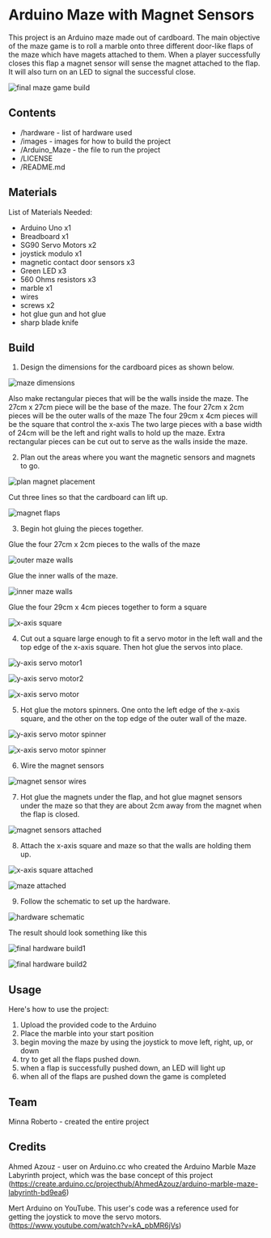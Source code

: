 # Arduino Maze with Magnet Sensors

This project is an Arduino maze made out of cardboard. 
The main objective of the maze game is to roll a marble onto three different door-like flaps of the maze which have magets attached to them.
When a player successfully closes this flap a magnet sensor will sense the magnet attached to the flap. It will also turn on an LED to signal the successful close.

![final maze game build](images/Final_Build.jpg)


## Contents

* /hardware - list of hardware used 
* /images - images for how to build the project
* /Arduino_Maze - the file to run the project
* /LICENSE
* /README.md


## Materials

List of Materials Needed:

* Arduino Uno x1
* Breadboard x1
* SG90 Servo Motors x2
* joystick modulo x1
* magnetic contact door sensors x3
* Green LED x3
* 560 Ohms resistors x3
* marble x1
* wires
* screws x2
* hot glue gun and hot glue
* sharp blade knife

## Build

1. Design the dimensions for the cardboard pices as shown below.

![maze dimensions](images/dimensions.jpg)

Also make rectangular pieces that will be the walls inside the maze.
The 27cm x 27cm piece will be the base of the maze. 
The four 27cm x 2cm pieces will be the outer walls of the maze
The four 29cm x 4cm pieces will be the square that control the x-axis
The two large pieces with a base width of 24cm will be the left and right walls to hold up the maze.
Extra rectangular pieces can be cut out to serve as the walls inside the maze.


2. Plan out the areas where you want the magnetic sensors and magnets to go. 

![plan magnet placement](images/magnet_placement.jpg)

Cut three lines so that the cardboard can lift up.

![magnet flaps](images/cut_magnet_flaps.jpg)

3. Begin hot gluing the pieces together. 

Glue the four 27cm x 2cm pieces to the walls of the maze

![outer maze walls](images/maze_outer_walls.jpg)

Glue the inner walls of the maze.

![inner maze walls](images/maze_inner_walls.jpg)

Glue the four 29cm x 4cm pieces together to form a square

![x-axis square](images/x_axis_square.jpg)

4. Cut out a square large enough to fit a servo motor in the left wall and the top edge of the x-axis square. Then hot glue the servos into place.

![y-axis servo motor1](images/y_axis_servo.jpg)

![y-axis servo motor2](images/y_axis_servo2.jpg)

![x-axis servo motor](images/x_axis_servo.jpg)

5. Hot glue the motors spinners. One onto the left edge of the x-axis square, and the other on the top edge of the outer wall of the maze.

![y-axis servo motor spinner](images/y_axis_servo_spinner.jpg)

![x-axis servo motor spinner](images/x_axis_servo_spinner.jpg)

6. Wire the magnet sensors

![magnet sensor wires](images/magnet_sensor_wires.jpg)

7. Hot glue the magnets under the flap, and hot glue magnet sensors under the maze so that they are about 2cm away from the magnet when the flap is closed. 

![magnet sensors attached](images/magnet_sensors_attached.jpg)

8. Attach the x-axis square and maze so that the walls are holding them up.

![x-axis square attached](images/x_axis_square_attached.jpg)

![maze attached](images/maze_attached.jpg)

9. Follow the schematic to set up the hardware. 

![hardware schematic](images/ProjectSketch_schem.jpg)

The result should look something like this

![final hardware build1](images/HardwareBuild1.jpg)

![final hardware build2](images/HardwareBuild2.jpg)

## Usage

Here's how to use the project:
1. Upload the provided code to the Arduino
2. Place the marble into your start position
3. begin moving the maze by using the joystick to move left, right, up, or down
4. try to get all the flaps pushed down. 
5. when a flap is successfully pushed down, an LED will light up
6. when all of the flaps are pushed down the game is completed

## Team 

Minna Roberto - created the entire project

## Credits

Ahmed Azouz - user on Arduino.cc who created the Arduino Marble Maze Labyrinth project, which was the base concept of this project (https://create.arduino.cc/projecthub/AhmedAzouz/arduino-marble-maze-labyrinth-bd9ea6)

Mert Arduino on YouTube. This user's code was a reference used for getting the joystick to move the servo motors. (https://www.youtube.com/watch?v=kA_pbMR6jVs)

